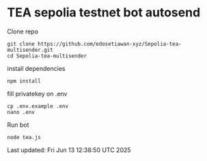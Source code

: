 ﻿# TEA sepolia testnet bot autosend

Clone repo
```shellscript
git clone https://github.com/edosetiawan-xyz/Sepolia-tea-multisender.git
cd Sepolia-tea-multisender
```

install dependencies
```shellscript
npm install
```

fill privatekey on .env
```shellscript
cp .env.example .env
nano .env
```

Run bot
```
node tea.js
```

Last updated: Fri Jun 13 12:38:50 UTC 2025
